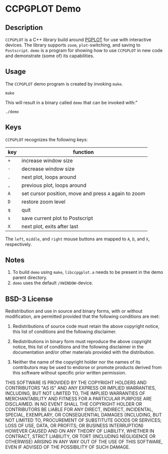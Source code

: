 # CCPGPLOT Demo

## Description

`CCPGPLOT` is a C++ library build around [PGPLOT](https://sites.astro.caltech.edu/~tjp/pgplot/) for use with interactive devices. The library supports `zoom`, `plot`-switching, and saving to `Postscript`. `demo` is a program for showing how to use `CCPGPLOT` in new code and demonstrate (some of) its capabilities.

## Usage

The `CCPGPLOT` demo program is created by invoking `make`.

```shell
make
```

This will result in a binary called `demo` that can be invoked with:"

```shell
./demo
```

## Keys

`CCPGPLOT` recognizes the following keys:

| key | function |
----|------------|
|`+`|increase window size|
|`-`|decrease window size|
|`.`|next plot, loops around|
|`,`|previous plot, loops around|
|`A`|set cursor position, move and press `A` again to zoom|
|`D`|restore zoom level|
|`q`|quit|
|`s`|save current plot to Postscript|
|`X`|next plot, exits after last|

The `left`, `middle`, and `right` mouse buttons are mapped to `A`, `D`, and `X`, respectively.

## Notes

1. To build `demo` using `make`, `libccpgplot.a` needs to be present in the demo parent directory.
2. `demo` uses the default `/XWINDOW`-device.

## BSD-3 License

Redistribution and use in source and binary forms, with or without modification, are permitted provided that the following conditions are met:

1. Redistributions of source code must retain the above copyright notice, this list of conditions and the following disclaimer.

2. Redistributions in binary form must reproduce the above copyright notice, this list of conditions and the following disclaimer in the documentation and/or other materials provided with the distribution.

3. Neither the name of the copyright holder nor the names of its contributors may be used to endorse or promote products derived from this software without specific prior written permission.

THIS SOFTWARE IS PROVIDED BY THE COPYRIGHT HOLDERS AND CONTRIBUTORS "AS IS" AND ANY EXPRESS OR IMPLIED WARRANTIES, INCLUDING, BUT NOT LIMITED TO, THE IMPLIED WARRANTIES OF MERCHANTABILITY AND FITNESS FOR A PARTICULAR PURPOSE ARE DISCLAIMED. IN NO EVENT SHALL THE COPYRIGHT HOLDER OR CONTRIBUTORS BE LIABLE FOR ANY DIRECT, INDIRECT, INCIDENTAL, SPECIAL, EXEMPLARY, OR CONSEQUENTIAL DAMAGES (INCLUDING, BUT NOT LIMITED TO, PROCUREMENT OF SUBSTITUTE GOODS OR SERVICES; LOSS OF USE, DATA, OR PROFITS; OR BUSINESS INTERRUPTION) HOWEVER CAUSED AND ON ANY THEORY OF LIABILITY, WHETHER IN CONTRACT, STRICT LIABILITY, OR TORT (INCLUDING NEGLIGENCE OR OTHERWISE) ARISING IN ANY WAY OUT OF THE USE OF THIS SOFTWARE, EVEN IF ADVISED OF THE POSSIBILITY OF SUCH DAMAGE.
